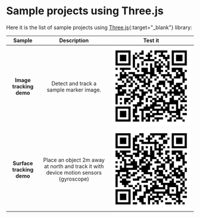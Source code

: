 # Sample projects using Three.js

Here it is the list of sample projects using [Three.js](https://github.com/mrdoob/three.js){:target="_blank"} library:

Sample | Description | Test it
:----------: | :---------: | :---:
**Image tracking demo** | Detect and track a sample marker image.  | ![image-tracking-qr-code](image-tracking/test-qr.png)
**Surface tracking demo** | Place an object 2m away at north and track it with device motion sensors (gyroscope) | ![surface-tracking-qr-code](surface-tracking/test-qr.png)


